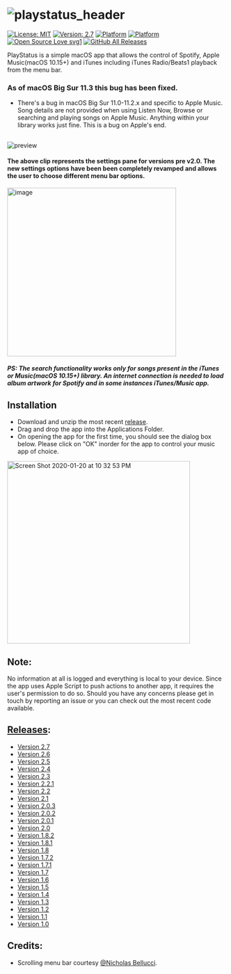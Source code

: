 # ![playstatus_header](https://user-images.githubusercontent.com/45484873/56880861-09cb3980-6a67-11e9-9d45-037a9165b212.png)
[![License: MIT](https://img.shields.io/badge/License-MIT-blue.svg)](https://opensource.org/licenses/MIT) 
[![Version: 2.7](https://img.shields.io/badge/Version-2.7-green.svg)](https://github.com/nbolar/PlayStatus/releases/tag/v2.7) 
[![Platform](http://img.shields.io/badge/platform-macOS-black.svg?style=flat)](https://developer.apple.com/resources/)
[![Platform](https://img.shields.io/badge/swift-5.0-orange.svg?style=flat)](https://swift.org/blog/swift-5-released/)
[![Open Source Love svg1](https://badges.frapsoft.com/os/v1/open-source.svg?v=103)](https://github.com/nbolar/playstatus/)
[![GitHub All Releases](https://img.shields.io/github/downloads/nbolar/playstatus/total)](https://github.com/nbolar/PlayStatus/releases/latest/)

PlayStatus is a simple macOS app that allows the control of Spotify, Apple Music(macOS 10.15+) and iTunes including iTunes Radio/Beats1 playback from the menu bar.


### As of macOS Big Sur 11.3 this bug has been fixed.      
- There's a bug in macOS Big Sur 11.0-11.2.x and specific to Apple Music. Song details are not provided when using Listen Now, Browse or searching and playing songs on Apple Music. Anything within your library works just fine. This is a bug on Apple's end.

##
![preview](https://user-images.githubusercontent.com/45484873/75731499-d3310180-5cbd-11ea-8546-7c34bacd1b6f.gif)<br>

#### The above clip represents the settings pane for versions pre v2.0. The new settings options have been been completely revamped and allows the user to choose different menu bar options.

<img width="388" alt="image" src="https://user-images.githubusercontent.com/45484873/103488050-bb437600-4dd7-11eb-9f4d-f6ff4371b15b.png"> 




##### PS: The search functionality works only for songs present in the iTunes or Music(macOS 10.15+) library. An internet connection is needed to load album artwork for Spotify and in some instances iTunes/Music app.

## Installation
- Download and unzip the most recent [release](https://github.com/nbolar/PlayStatus/releases/latest/download/PlayStatus.zip).
- Drag and drop the app into the Applications Folder.
- On opening the app for the first time, you should see the dialog box below. Please click on "OK" inorder for the app to control your music app of choice.
<img width="420" alt="Screen Shot 2020-01-20 at 10 32 53 PM" src="https://user-images.githubusercontent.com/45484873/72773327-cf955f80-3bd4-11ea-85bc-f4b0e131d188.png">


## Note:
No information at all is logged and everything is local to your device. Since the app uses Apple Script to push actions to another app, it requires the user's permission to do so. Should you have any concerns please get in touch by reporting an issue or you can check out the most recent code available.



## [Releases](https://github.com/nbolar/PlayStatus/releases):

 - [Version 2.7](https://github.com/nbolar/PlayStatus/releases/tag/v2.7)
 - [Version 2.6](https://github.com/nbolar/PlayStatus/releases/tag/v2.6)
 - [Version 2.5](https://github.com/nbolar/PlayStatus/releases/tag/v2.5)
 - [Version 2.4](https://github.com/nbolar/PlayStatus/releases/tag/v2.4)
 - [Version 2.3](https://github.com/nbolar/PlayStatus/releases/tag/v2.3)
 - [Version 2.2.1](https://github.com/nbolar/PlayStatus/releases/tag/v2.2.1)
 - [Version 2.2](https://github.com/nbolar/PlayStatus/releases/tag/v2.2)
 - [Version 2.1](https://github.com/nbolar/PlayStatus/releases/tag/v2.1)
 - [Version 2.0.3](https://github.com/nbolar/PlayStatus/releases/tag/v2.0.3)
 - [Version 2.0.2](https://github.com/nbolar/PlayStatus/releases/tag/v2.0.2)
 - [Version 2.0.1](https://github.com/nbolar/PlayStatus/releases/tag/v2.0.1)
 - [Version 2.0](https://github.com/nbolar/PlayStatus/releases/tag/v2.0)
 - [Version 1.8.2](https://github.com/nbolar/PlayStatus/releases/tag/v1.8.2)
 - [Version 1.8.1](https://github.com/nbolar/PlayStatus/releases/tag/v1.8.1)
 - [Version 1.8](https://github.com/nbolar/PlayStatus/releases/tag/v1.8)
 - [Version 1.7.2](https://github.com/nbolar/PlayStatus/releases/tag/v1.7.2)
 - [Version 1.7.1](https://github.com/nbolar/PlayStatus/releases/tag/v1.7.1)
 - [Version 1.7](https://github.com/nbolar/PlayStatus/releases/tag/v1.7)
 - [Version 1.6](https://github.com/nbolar/PlayStatus/releases/tag/v1.6)
 - [Version 1.5](https://github.com/nbolar/PlayStatus/releases/tag/v1.5)
 - [Version 1.4](https://github.com/nbolar/PlayStatus/releases/tag/v1.4)
 - [Version 1.3](https://github.com/nbolar/PlayStatus/releases/tag/v1.3)
 - [Version 1.2](https://github.com/nbolar/PlayStatus/releases/tag/v1.2)
 - [Version 1.1](https://github.com/nbolar/PlayStatus/releases/tag/v1.1)
 - [Version 1.0](https://github.com/nbolar/PlayStatus/releases/tag/v1.0)

## Credits:
- Scrolling menu bar courtesy [@Nicholas Bellucci](https://github.com/NicholasBellucci/WhatsNext).
